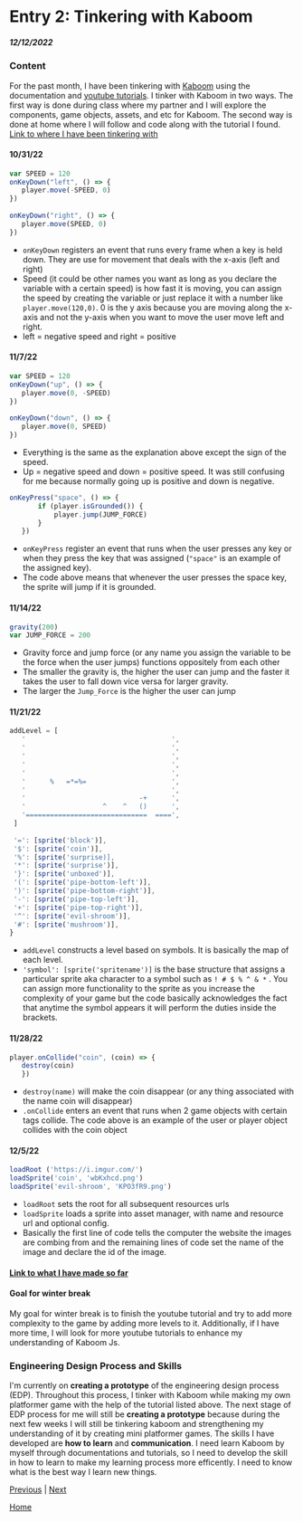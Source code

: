 # Entry 2: Tinkering with Kaboom
##### 12/12/2022
### Content
For the past month, I have been tinkering with [Kaboom](https://kaboomjs.com/) using the documentation and [youtube tutorials](https://youtu.be/2nucjefSr6I). I tinker with Kaboom in two ways. The first way is done during class where my partner and I will explore the components, game objects, assets, and etc for Kaboom. The second way is done at home where I will follow and code along with the tutorial I found. [Link to where I have been tinkering with](https://replit.com/@lingyingy9447/mario-kaboomjs#game.js)
 
#### 10/31/22
```js
var SPEED = 120
onKeyDown("left", () => {
   player.move(-SPEED, 0)
})
 
onKeyDown("right", () => {
   player.move(SPEED, 0)
})
```
* `onKeyDown` registers an event that runs every frame when a key is held down. They are use for movement that deals with the x-axis (left and right)
* Speed (it could be other names you want as long as you declare the variable with a certain speed) is how fast it is moving, you can assign the speed by creating the variable or just replace it with a number like `player.move(120,0)`. 0 is the y axis because you are moving along the x-axis and not the y-axis when you want to move the user move left and right.
* left = negative speed and right = positive
#### 11/7/22
```js
var SPEED = 120
onKeyDown("up", () => {
   player.move(0, -SPEED)
})
 
onKeyDown("down", () => {
   player.move(0, SPEED)
})
```
* Everything is the same as the explanation above except the sign of the speed.
* Up = negative speed and down = positive speed. It was still confusing for me because normally going up is positive and down is negative.
```js
onKeyPress("space", () => {
       if (player.isGrounded()) {
           player.jump(JUMP_FORCE)
       }
   })
```
* `onKeyPress` register an event that runs when the user presses any key or when they press the key that was assigned (`"space"` is an example of the assigned key).
* The code above means that whenever the user presses the space key, the sprite will jump if it is grounded.
 
#### 11/14/22
```js
gravity(200)
var JUMP_FORCE = 200
```
* Gravity force and jump force (or any name you assign the variable to be the force when the user jumps) functions oppositely from each other
* The smaller the gravity is, the higher the user can jump and the faster it takes the user to fall down vice versa for larger gravity.
* The larger the `Jump_Force` is the higher the user can jump

#### 11/21/22
```js
addLevel = [
   '                                    ',
   '                                    ',
   '                                    ',
   '                                    ',
   '                                    ',
   '      %   =*=%=                     ',
   '                                    ',
   '                            -+      ',
   '                   ^    ^   ()      ',
   '==============================  ====',
 ]
 
 '=': [sprite('block')],
 '$': [sprite('coin')],
 '%': [sprite('surprise)],
 '*': [sprite('surprise')],
 '}': [sprite('unboxed')],
 '(': [sprite('pipe-bottom-left')],
 ')': [sprite('pipe-bottom-right')],
 '-': [sprite('pipe-top-left')],
 '+': [sprite('pipe-top-right')],
 '^': [sprite('evil-shroom')],
 '#': [sprite('mushroom')],
}
```
* `addLevel` constructs a level based on symbols. It is basically the map of each level.
* `'symbol': [sprite('spritename')]` is the base structure that assigns a particular sprite aka character to a symbol such as `! # $ % ^ & *` . You can assign more functionality to the sprite as you increase the complexity of your game but the code basically acknowledges the fact that anytime the symbol appears it will perform the duties inside the brackets.
#### 11/28/22
```js
player.onCollide("coin", (coin) => {
   destroy(coin)
   })
```
* `destroy(name)` will make the coin disappear (or any thing associated with the name coin will disappear)
* `.onCollide` enters an event that runs when 2 game objects with certain tags collide. The code above is an example of the user or player object collides with the coin object
#### 12/5/22
```js
loadRoot ('https://i.imgur.com/')
loadSprite('coin', 'wbKxhcd.png')
loadSprite('evil-shroom', 'KPO3fR9.png')
```
* `loadRoot` sets the root for all subsequent resources urls
* `loadSprite` loads a sprite into asset manager, with name and resource url and optional config.
* Basically the first line of code tells the computer the website the images are combing from and the remaining lines of code set the name of the image and declare the id of the image.
#### [Link to what I have made so far](https://replit.com/@lingyingy9447/mario-kaboomjs#game.js)

#### Goal for winter break
My goal for winter break is to finish the youtube tutorial and try to add more complexity to the game by adding more levels to it. Additionally, if I have more time, I will look for more youtube tutorials to enhance my understanding of Kaboom Js.

### Engineering Design Process and Skills
I'm currently  on **creating a prototype** of the engineering design process (EDP). Throughout this process, I tinker with Kaboom while making my own platformer game with the help of the tutorial listed above. The next stage of EDP process for me will still be **creating a prototype** because during the next few weeks I will still be tinkering kaboom and strengthening my understanding of it by creating mini platformer games. The skills I have developed are **how to learn** and **communication**. I need learn Kaboom by myself through documentations and tutorials, so I need to develop the skill in how to learn to make my learning process more efficently. I need to know what is the best way I learn new things.  
 
 
[Previous](entry01.md) | [Next](entry03.md)
 
[Home](../README.md)
 
